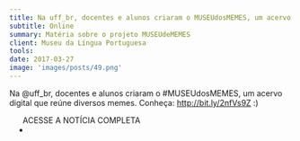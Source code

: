 ```yaml
---
title: Na uff_br, docentes e alunos criaram o MUSEUdosMEMES, um acervo digital que reúne diversos memes…
subtitle: Online
summary: Matéria sobre o projeto MUSEUdeMEMES
client: Museu da Língua Portuguesa
tools: 
date: 2017-03-27
image: 'images/posts/49.png'
---
```


Na @uff_br, docentes e alunos criaram o #MUSEUdosMEMES, um acervo digital que reúne diversos memes. Conheça: http://bit.ly/2nfVs9Z :)

<div class="post__share"><ul class="share__list list-reset">ACESSE A NOTÍCIA COMPLETA<li class="share__item" style="margin-left: 10px"><a class="share__link share__facebook" style="background: #fa5657" href="https://twitter.com/MuseudaLingua/status/846360980842053632" title="Link" rel="nofollow"><i class="fa-solid fa-link"></i></a></li></ul></div>
<!-- <div class="gallery-box"><div class="gallery"><img src="/clipping/images/example-1.jpg" loading="lazy" alt="Project"><img src="/clipping/images/example-2.jpg" loading="lazy" alt="Project"></div><em>Gallery / <a href="https://www.freepik.com/" target="_blank">Freepic</a></em></div> -->